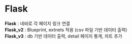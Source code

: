 # Flask

<b>Flask</b> : 네비로 각 페이지 링크 연결 <br>
<b>Flask_v2</b> : Blueprint, extnets 적용 (csv 파일 기반 데이터 출력) <br>
<b>Flask_v3</b> : db 기반 데이터 출력, detail 페이지 통계, 차트 추가
